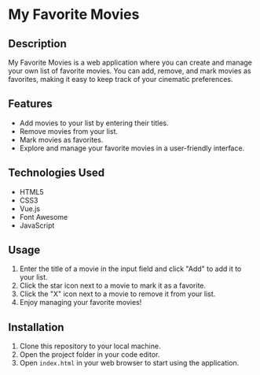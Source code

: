 # My Favorite Movies

## Description
My Favorite Movies is a web application where you can create and manage your own list of favorite movies. You can add, remove, and mark movies as favorites, making it easy to keep track of your cinematic preferences.

## Features
- Add movies to your list by entering their titles.
- Remove movies from your list.
- Mark movies as favorites.
- Explore and manage your favorite movies in a user-friendly interface.
  
## Technologies Used
- HTML5
- CSS3
- Vue.js
- Font Awesome
- JavaScript
  
## Usage
1. Enter the title of a movie in the input field and click "Add" to add it to your list.
2. Click the star icon next to a movie to mark it as a favorite.
3. Click the "X" icon next to a movie to remove it from your list.
4. Enjoy managing your favorite movies!

## Installation
1. Clone this repository to your local machine.
2. Open the project folder in your code editor.
3. Open `index.html` in your web browser to start using the application.
